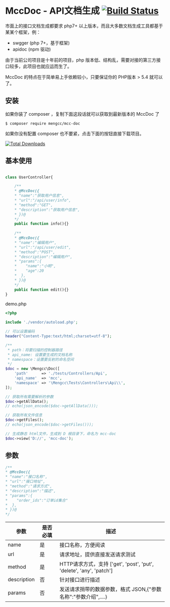 # MccDoc - API文档生成 [![Build Status](https://img.shields.io/travis/Seldaek/monolog.svg)](https://travis-ci.org/Seldaek/monolog)

市面上的接口文档生成都要求 php7+ 以上版本，而且大多数文档生成工具都基于某某个框架，例：
* swgger (php 7+，基于框架)
* apidoc (npm 驱动) 

由于当前公司项目是十年前的项目，php 版本低、结构乱，需要对接的第三方接口较多，此项目也就应运而生了。

MccDoc 的特点在于简单易上手依赖较小，只要保证你的 PHP版本 > 5.4 就可以了。

## 安装

如果你装了 composer ，复制下面这段话就可以获取到最新版本的 MccDoc 了

``` base
$ composer require mengcc/mcc-doc
```

如果你没有配置 composer 也不要紧，点击下面的按钮直接下载项目。

[![Total Downloads](https://img.shields.io/packagist/dt/monolog/monolog.svg)](https://github.com/mengchenchen/MccDoc/archive/master.zip )

## 基本使用
```php

class UserController{

    /**
    * @MccDoc({
    * "name":"获取用户信息",
    * "url":"/api/user/info",
    * "method":"GET",
    * "description":"获取用户信息",
    * })@
    */
    public function info(){}
    
    /**
    * @MccDoc({
    * "name":"编辑用户",
    * "url":"/api/user/edit",
    * "method":"POST",
    * "description":"编辑用户",
    * "params":{
    *    "name":"小明",
    *    "age":20
    *  },
    * })@
    */
    public function edit(){}
}
```
demo.php
```php
<?php

include './vendor/autoload.php';

// 可以设置编码
header("Content-Type:text/html;charset=utf-8");

/**
 * path：将要扫描的控制器路径
 * api_name: 设置要生成的文档名称
 * namespace：设置要反射的命名空间
 */
$doc = new \Mengcc\Doc([
	'path'      => './tests/Controllers/Api',
	'api_name'  => 'mcc',
	'namespace' => '\Mengcc\Tests\Controllers\Api\\',
]);

// 获取所有需要解析的参数
$doc->getAllData();
// echo(json_encode($doc->getAllData()));

// 获取所有文件信息
$doc->getFiles();
// echo(json_encode($doc->getFiles()));

// 生成静态 html文件，生成到 D 根目录下，命名为 mcc-doc
$doc->view('D://', 'mcc-doc');
```

## 参数

```php
/**
* @MccDoc({
* "name":"接口名称",
* "url":"接口地址",
* "method":"请求方式",
* "description":"描述",
* "params":{
*    "order_ids":"订单id集合"
*  },
* })@
*/
```

| 参数        | 是否必填 | 描述                                                         |
| ----------- | -------- | ------------------------------------------------------------ |
| name        | 是       | 接口名称，方便阅读                                           |
| url         | 是       | 请求地址，提供直接发送请求测试                               |
| method      | 是       | HTTP请求方式，支持 ['get', 'post', 'put', 'delete', 'any', 'patch'] |
| description | 否       | 针对接口进行描述                                             |
| params      | 否       | 发送请求捎带的数据参数，格式 JSON,{"参数名称":"参数介绍",....} |

